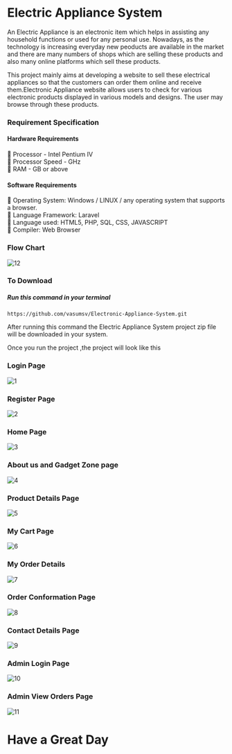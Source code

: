 #  Electric Appliance System

An Electric Appliance is an electronic item which helps in assisting any household functions or used for any personal use. Nowadays, as the technology is increasing everyday new peoducts are available in the market and there are many numbers of shops which are selling these products and also many online platforms which sell these products.

This project mainly aims at developing a website to sell these electrical appliances so that the customers can order them online and receive them.Electronic Appliance website allows users to check for various electronic products displayed in various models and designs. The user may browse through these products.


### Requirement Specification
#### Hardware Requirements

:radio_button: Processor - Intel Pentium IV  
:radio_button: Processor Speed - GHz  
:radio_button: RAM -  GB or above  
 
 #### Software Requirements
 
:radio_button: Operating System: Windows / LINUX / any operating system that supports a browser.   
:radio_button: Language Framework: Laravel  
:radio_button: Language used: HTML5, PHP, SQL, CSS, JAVASCRIPT  
:radio_button: Compiler: Web Browser  
 
  ### Flow Chart
   ![12](https://github.com/vasumsv/Electronic-Appliance-System/blob/main/screenshots/Screenshot%20(132).png)
 
 ### To Download
 ##### Run this command in your terminal
 ```Python3
 https://github.com/vasumsv/Electronic-Appliance-System.git
 ```
  After running this command the Electric Appliance System project zip file will be downloaded in your system.
  
 Once you run the project ,the project will look like this
 
 
 ### Login Page
 
 ![1](https://github.com/vasumsv/Electronic-Appliance-System/blob/main/screenshots/Screenshot%20(118).png)
 
 ### Register Page
 
  ![2](https://github.com/vasumsv/Electronic-Appliance-System/blob/main/screenshots/Screenshot%20(110).png)
 
 ### Home Page
 
  ![3](https://github.com/vasumsv/Electronic-Appliance-System/blob/main/screenshots/Screenshot%20(110).png)
 
 ### About us and Gadget Zone page
 
  ![4](https://github.com/vasumsv/Electronic-Appliance-System/blob/main/screenshots/Screenshot%20(111).png)
 
 ### Product Details Page
 
  ![5](https://github.com/vasumsv/Electronic-Appliance-System/blob/main/screenshots/Screenshot%20(115).png)
 
 ### My Cart Page
 
  ![6](https://github.com/vasumsv/Electronic-Appliance-System/blob/main/screenshots/Screenshot%20(112).png)
 
 ### My Order Details
 
  ![7](https://github.com/vasumsv/Electronic-Appliance-System/blob/main/screenshots/Screenshot%20(113).png)
 
 ### Order Conformation Page
 
  ![8](https://github.com/vasumsv/Electronic-Appliance-System/blob/main/screenshots/Screenshot%20(116).png)
 
 ### Contact Details Page
 
  ![9](https://github.com/vasumsv/Electronic-Appliance-System/blob/main/screenshots/Screenshot%20(114).png)
 
 ### Admin Login Page
 
  ![10](https://github.com/vasumsv/Electronic-Appliance-System/blob/main/screenshots/Screenshot%20(119).png)
 
 ### Admin View Orders Page
 
  ![11](https://github.com/vasumsv/Electronic-Appliance-System/blob/main/screenshots/Screenshot%20(117).png)
  
  
# Have a Great Day

